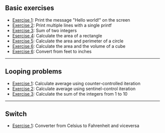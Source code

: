 ## Basic exercises
* [Exercise 1](./ex1.c/): Print the message "Hello world!" on the screen
* [Exercise 2](./ex2.c/): Print multiple lines with a single printf
* [Exercise 3](./ex3.c/): Sum of two integers
* [Esercise 4](./rectangle.c/): Calculate the area of a rectangle
* [Exercise 5](./circle.c/): Calculate the area and perimeter of a circle
* [Exercise 6](./cube.c/): Calculate the area and the volume of a cube
* [Exercise 6](./feettoinch.c/): Convert from feet to inches

---
## Looping problems
* [Exercise 1](./ex4.c/): Calculate average using counter-controlled iteration
* [Exercise 2](./ex5.c/): Calculate average using sentinel-control iteration
* [Exercise 3](./ex6.c/): Calculate the sum of the integers from 1 to 10 

---

## Switch
* [Esercise 1](./converter.c/): Converter from Celsius to Fahrenheit and viceversa
